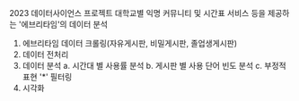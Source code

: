 2023 데이터사이언스 프로젝트
대학교별 익명 커뮤니티 및 시간표 서비스 등을 제공하는 '에브리타임'의 데이터 분석

1. 에브리타임 데이터 크롤링(자유게시판, 비밀게시판, 졸업생게시판)
2. 데이터 전처리
3. 데이터 분석
   a. 시간대 별 사용률 분석
   b. 게시판 별 사용 단어 빈도 분석
   c. 부정적 표현 '*' 필터링
4. 시각화
